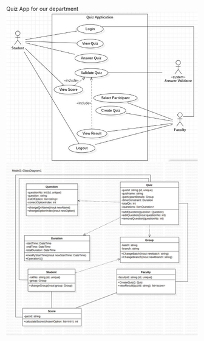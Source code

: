 Quiz App for our department
![alt text](https://github.com/MikiPAUL/Kwiz-It/blob/main/assets/images/usecase-diagram.jpeg?raw=true)
![alt text](https://github.com/MikiPAUL/Kwiz-It/blob/main/assets/images/class-diagram.jpeg?raw=true)
